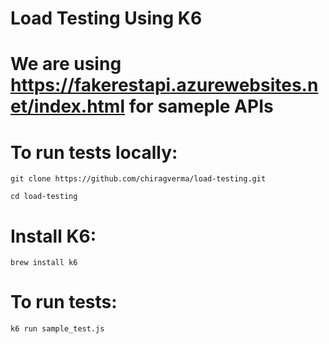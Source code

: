 # Load Testing Using K6

# We are using https://fakerestapi.azurewebsites.net/index.html for sameple APIs

# To run tests locally:

```
git clone https://github.com/chiragverma/load-testing.git
```

```
cd load-testing
```

# Install K6:

```
brew install k6
```

# To run tests:

```
k6 run sample_test.js
```